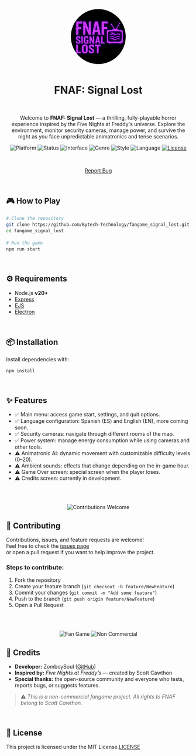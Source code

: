 <p align="center">
  <img
    src="assets/images/logo.png"
    alt="FNAF: Signal Lost Logo"
    style="border: 2px solid white; border-radius: 50%; width: 150px; height:150px; padding:10px;" />
</p>

<h1 align="center">FNAF: Signal Lost</h1>

<br>

<p align="center">
  Welcome to <strong>FNAF: Signal Lost</strong> — a thrilling, fully-playable horror experience inspired by the Five Nights at Freddy's universe.  
  Explore the environment, monitor security cameras, manage power, and survive the night as you face unpredictable animatronics and tense scenarios.
</p>

<p align="center">
  <img alt="Platform" src="https://img.shields.io/badge/JavaScript-00ffff?logo=JavaScript&logoColor=000000" />
  <img alt="Status" src="https://img.shields.io/badge/status-in%20development-ff00ff" />
  <img alt="Interface" src="https://img.shields.io/badge/interface-Web-ff007f?logo=chrome&logoColor=white" />
  <img alt="Genre" src="https://img.shields.io/badge/genre-horror-ff1a1a" />
  <img alt="Style" src="https://img.shields.io/badge/style-Graphical-6666ff" />
  <img alt="Language" src="https://img.shields.io/badge/lang-en-cc00ff" />
<a href="./LICENSE">
  <img alt="License" src="https://img.shields.io/badge/License-Non--Commercial%20Fangame-blue" />
</a>

</p>

<br>

<p align="center">
  <a href="https://github.com/Bytech-Technology/fangame_signal_lost/issues/new?assignees=&labels=bug&projects=&template=bug_report.yml" target="_blank" rel="noopener noreferrer">Report Bug</a>
</p>

<br>

## 🎮 How to Play

```bash
# Clone the repository
git clone https://github.com/Bytech-Technology/fangame_signal_lost.git
cd fangame_signal_lost

# Run the game
npm run start
```

<br>

## ⚙️ Requirements

- Node.js **v20+**
- [Express](https://www.npmjs.com/package/express)
- [EJS](https://www.npmjs.com/package/ejs)
- [Electron](https://www.npmjs.com/package/electron)

<br>

## 📦 Installation

Install dependencies with:

```bash
npm install
```

<br>

## ✨ Features

- ✅ Main menu: access game start, settings, and quit options.
- ✅ Language configuration: Spanish (ES) and English (EN), more coming soon.
- ✅ Security cameras: navigate through different rooms of the map.
- ✅ Power system: manage energy consumption while using cameras and other tools.
- ⚠️ Animatronic AI: dynamic movement with customizable difficulty levels (0–20).
- ⚠️ Ambient sounds: effects that change depending on the in-game hour.
- ⚠️ Game Over screen: special screen when the player loses.
- ⚠️ Credits screen: currently in development.

<br><br>


<p align="center">
  <img alt="Contributions Welcome" src="https://img.shields.io/badge/contributions-welcome-brightgreen?style=for-the-badge" />
</p>

## 🤝 Contributing

Contributions, issues, and feature requests are welcome!  
Feel free to check the [issues page](https://github.com/Bytech-Technology/fangame_signal_lost/issues)  
or open a pull request if you want to help improve the project.  

### Steps to contribute:

1. Fork the repository  
2. Create your feature branch (`git checkout -b feature/NewFeature`)  
3. Commit your changes (`git commit -m "Add some feature"`)  
4. Push to the branch (`git push origin feature/NewFeature`)  
5. Open a Pull Request

<br><br>

<p align="center">
  <img alt="Fan Game" src="https://img.shields.io/badge/project-fan%20game-blueviolet?style=for-the-badge" />
  <img alt="Non Commercial" src="https://img.shields.io/badge/use-non--commercial-orange?style=for-the-badge" />
</p>

## 👤 Credits

- **Developer:** ZomboySoul ([GitHub](https://github.com/Bytech-Technology))
- **Inspired by:** *Five Nights at Freddy’s* — created by Scott Cawthon  
- **Special thanks:** the open-source community and everyone who tests, reports bugs, or suggests features.  

> ⚠️ *This is a non-commercial fangame project. All rights to FNAF belong to Scott Cawthon.*  

<br>

## 📝 License

This project is licensed under the MIT License.[LICENSE](./LICENSE)

<br>
